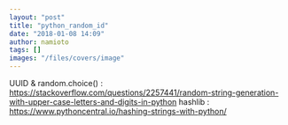 ```yaml
---
layout: "post"
title: "python_random_id"
date: "2018-01-08 14:09"
author: namioto
tags: []
images: "/files/covers/image"
---
```


UUID & random.choice() : https://stackoverflow.com/questions/2257441/random-string-generation-with-upper-case-letters-and-digits-in-python
hashlib : https://www.pythoncentral.io/hashing-strings-with-python/

